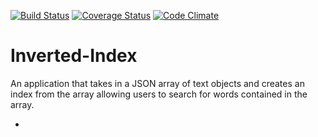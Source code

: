 [![Build Status](https://travis-ci.org/andela-oagunbiade/inverted-index.svg?branch=develop)](https://travis-ci.org/andela-oagunbiade/inverted-index.svg?branch=develop)
[![Coverage Status](https://coveralls.io/repos/github/andela-oagunbiade/inverted-index/badge.svg?branch=develop)](https://coveralls.io/github/andela-oagunbiade/inverted-index?branch=develop)
[![Code Climate](https://codeclimate.com/github/andela-oagunbiade/inverted-index/badges/gpa.svg)](https://codeclimate.com/github/andela-oagunbiade/inverted-index)

# Inverted-Index
An application that takes in a JSON array of text objects and creates an index from the array allowing users to search for words contained in the array.

-